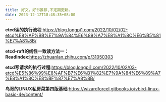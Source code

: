 ```yaml
---
title: 好文，好书推荐,不定期更新。
date: 2023-12-12T18:48:35+08:00
---
```

**etcd读的执行流程**:https://blog.longpi1.com/2022/10/02/02-etcd%E8%AF%BB%E7%9A%84%E6%89%A7%E8%A1%8C%E6%B5%81%E7%A8%8B/

**etcd-raft的线性一致读方法一：ReadIndex**:https://zhuanlan.zhihu.com/p/31050303

**etcd写请求的执行过程**:https://blog.longpi1.com/2022/10/02/03-etcd%E5%86%99%E8%AF%B7%E6%B1%82%E7%9A%84%E6%89%A7%E8%A1%8C%E8%BF%87%E7%A8%8B/

**鸟哥的LINUX私房菜第四版基础**:https://wizardforcel.gitbooks.io/vbird-linux-basic-4e/content/
